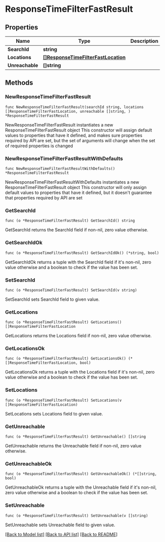 # ResponseTimeFilterFastResult

## Properties

Name | Type | Description | Notes
------------ | ------------- | ------------- | -------------
**SearchId** | **string** |  | 
**Locations** | [**[]ResponseTimeFilterFastLocation**](ResponseTimeFilterFastLocation.md) |  | 
**Unreachable** | **[]string** |  | 

## Methods

### NewResponseTimeFilterFastResult

`func NewResponseTimeFilterFastResult(searchId string, locations []ResponseTimeFilterFastLocation, unreachable []string, ) *ResponseTimeFilterFastResult`

NewResponseTimeFilterFastResult instantiates a new ResponseTimeFilterFastResult object
This constructor will assign default values to properties that have it defined,
and makes sure properties required by API are set, but the set of arguments
will change when the set of required properties is changed

### NewResponseTimeFilterFastResultWithDefaults

`func NewResponseTimeFilterFastResultWithDefaults() *ResponseTimeFilterFastResult`

NewResponseTimeFilterFastResultWithDefaults instantiates a new ResponseTimeFilterFastResult object
This constructor will only assign default values to properties that have it defined,
but it doesn't guarantee that properties required by API are set

### GetSearchId

`func (o *ResponseTimeFilterFastResult) GetSearchId() string`

GetSearchId returns the SearchId field if non-nil, zero value otherwise.

### GetSearchIdOk

`func (o *ResponseTimeFilterFastResult) GetSearchIdOk() (*string, bool)`

GetSearchIdOk returns a tuple with the SearchId field if it's non-nil, zero value otherwise
and a boolean to check if the value has been set.

### SetSearchId

`func (o *ResponseTimeFilterFastResult) SetSearchId(v string)`

SetSearchId sets SearchId field to given value.


### GetLocations

`func (o *ResponseTimeFilterFastResult) GetLocations() []ResponseTimeFilterFastLocation`

GetLocations returns the Locations field if non-nil, zero value otherwise.

### GetLocationsOk

`func (o *ResponseTimeFilterFastResult) GetLocationsOk() (*[]ResponseTimeFilterFastLocation, bool)`

GetLocationsOk returns a tuple with the Locations field if it's non-nil, zero value otherwise
and a boolean to check if the value has been set.

### SetLocations

`func (o *ResponseTimeFilterFastResult) SetLocations(v []ResponseTimeFilterFastLocation)`

SetLocations sets Locations field to given value.


### GetUnreachable

`func (o *ResponseTimeFilterFastResult) GetUnreachable() []string`

GetUnreachable returns the Unreachable field if non-nil, zero value otherwise.

### GetUnreachableOk

`func (o *ResponseTimeFilterFastResult) GetUnreachableOk() (*[]string, bool)`

GetUnreachableOk returns a tuple with the Unreachable field if it's non-nil, zero value otherwise
and a boolean to check if the value has been set.

### SetUnreachable

`func (o *ResponseTimeFilterFastResult) SetUnreachable(v []string)`

SetUnreachable sets Unreachable field to given value.



[[Back to Model list]](../README.md#documentation-for-models) [[Back to API list]](../README.md#documentation-for-api-endpoints) [[Back to README]](../README.md)


